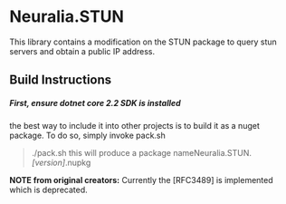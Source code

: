 # Neuralia.STUN

This library contains a modification on the STUN package to query stun servers and obtain a public IP address.

## Build Instructions

##### First, ensure dotnet core 2.2 SDK is installed

the best way to include it into other projects is to build it as a nuget package. 
To do so, simply invoke pack.sh
> ./pack.sh
this will produce a package nameNeuralia.STUN.*[version]*.nupkg

<b>NOTE from original creators:</b> Currently the [RFC3489] is implemented which is deprecated.

